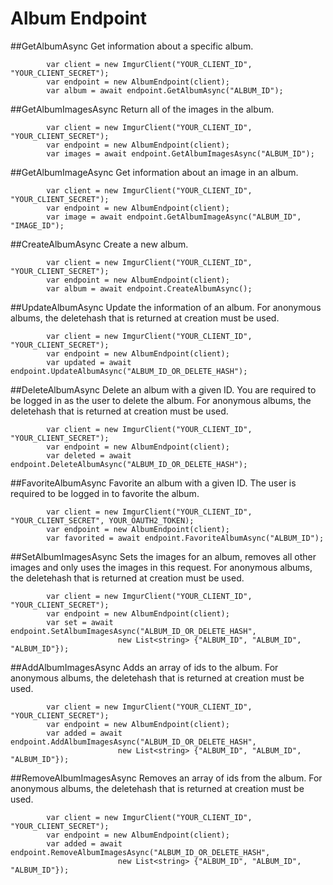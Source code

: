 # Album Endpoint

##GetAlbumAsync
Get information about a specific album.

            var client = new ImgurClient("YOUR_CLIENT_ID", "YOUR_CLIENT_SECRET");
			var endpoint = new AlbumEndpoint(client);
			var album = await endpoint.GetAlbumAsync("ALBUM_ID");
			
##GetAlbumImagesAsync
Return all of the images in the album.

            var client = new ImgurClient("YOUR_CLIENT_ID", "YOUR_CLIENT_SECRET");
			var endpoint = new AlbumEndpoint(client);
			var images = await endpoint.GetAlbumImagesAsync("ALBUM_ID");

##GetAlbumImageAsync
Get information about an image in an album.

            var client = new ImgurClient("YOUR_CLIENT_ID", "YOUR_CLIENT_SECRET");
			var endpoint = new AlbumEndpoint(client);
			var image = await endpoint.GetAlbumImageAsync("ALBUM_ID", "IMAGE_ID");

##CreateAlbumAsync
Create a new album.

            var client = new ImgurClient("YOUR_CLIENT_ID", "YOUR_CLIENT_SECRET");
			var endpoint = new AlbumEndpoint(client);
			var album = await endpoint.CreateAlbumAsync();

##UpdateAlbumAsync
Update the information of an album.
For anonymous albums, the deletehash that is returned at creation must be used.

            var client = new ImgurClient("YOUR_CLIENT_ID", "YOUR_CLIENT_SECRET");
			var endpoint = new AlbumEndpoint(client);
			var updated = await endpoint.UpdateAlbumAsync("ALBUM_ID_OR_DELETE_HASH");

##DeleteAlbumAsync
Delete an album with a given ID. You are required to be logged in as the user to delete the album. 
For anonymous albums, the deletehash that is returned at creation must be used.

            var client = new ImgurClient("YOUR_CLIENT_ID", "YOUR_CLIENT_SECRET");
			var endpoint = new AlbumEndpoint(client);
			var deleted = await endpoint.DeleteAlbumAsync("ALBUM_ID_OR_DELETE_HASH");
			
##FavoriteAlbumAsync
Favorite an album with a given ID. The user is required to be logged in to favorite the album.

            var client = new ImgurClient("YOUR_CLIENT_ID", "YOUR_CLIENT_SECRET", YOUR_OAUTH2_TOKEN);
			var endpoint = new AlbumEndpoint(client);
			var favorited = await endpoint.FavoriteAlbumAsync("ALBUM_ID");

##SetAlbumImagesAsync
Sets the images for an album, removes all other images and only uses the images in this request. 
For anonymous albums, the deletehash that is returned at creation must be used.

            var client = new ImgurClient("YOUR_CLIENT_ID", "YOUR_CLIENT_SECRET");
			var endpoint = new AlbumEndpoint(client);
			var set = await endpoint.SetAlbumImagesAsync("ALBUM_ID_OR_DELETE_HASH", 
							new List<string> {"ALBUM_ID", "ALBUM_ID", "ALBUM_ID"});

##AddAlbumImagesAsync
Adds an array of ids to the album.
For anonymous albums, the deletehash that is returned at creation must be used.

            var client = new ImgurClient("YOUR_CLIENT_ID", "YOUR_CLIENT_SECRET");
			var endpoint = new AlbumEndpoint(client);
			var added = await endpoint.AddAlbumImagesAsync("ALBUM_ID_OR_DELETE_HASH", 
							new List<string> {"ALBUM_ID", "ALBUM_ID", "ALBUM_ID"});

##RemoveAlbumImagesAsync
Removes an array of ids from the album.
For anonymous albums, the deletehash that is returned at creation must be used.

            var client = new ImgurClient("YOUR_CLIENT_ID", "YOUR_CLIENT_SECRET");
			var endpoint = new AlbumEndpoint(client);
			var added = await endpoint.RemoveAlbumImagesAsync("ALBUM_ID_OR_DELETE_HASH", 
							new List<string> {"ALBUM_ID", "ALBUM_ID", "ALBUM_ID"});